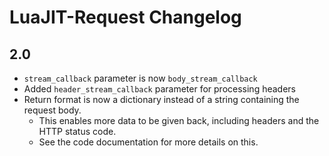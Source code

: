 # LuaJIT-Request Changelog

## 2.0
- `stream_callback` parameter is now `body_stream_callback`
- Added `header_stream_callback` parameter for processing headers
- Return format is now a dictionary instead of a string containing the request body.
	- This enables more data to be given back, including headers and the HTTP status code.
	- See the code documentation for more details on this.